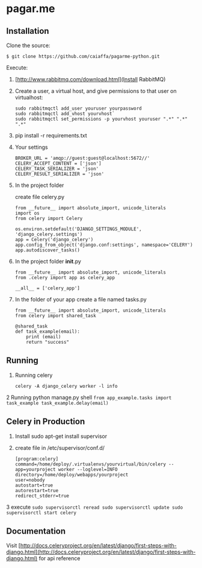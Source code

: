 # pagar.me


## Installation

Clone the source:

    $ git clone https://github.com/caiaffa/pagarme-python.git
    
Execute:

1. [http://www.rabbitmq.com/download.html](Install RabbitMQ)

2. Create a user, a virtual host, and give permissions to that user on virtualhost:
	
	```
	sudo rabbitmqctl add_user youruser yourpassword
	sudo rabbitmqctl add_vhost yourvhost`
	sudo rabbitmqctl set_permissions -p yourvhost youruser ".*" ".*" ".*"
	```

3. pip install -r requirements.txt

4. Your settings
	
	```
	BROKER_URL = 'amqp://guest:guest@localhost:5672//'
	CELERY_ACCEPT_CONTENT = ['json']
	CELERY_TASK_SERIALIZER = 'json'
	CELERY_RESULT_SERIALIZER = 'json'
	```

5. In the project folder
	
	create file celery.py

	```
	from __future__ import absolute_import, unicode_literals
	import os
	from celery import Celery

	os.environ.setdefault('DJANGO_SETTINGS_MODULE', 'django_celery.settings')
	app = Celery('django_celery')
	app.config_from_object('django.conf:settings', namespace='CELERY')
	app.autodiscover_tasks()
	```

6. In the project folder __init__.py

	```
	from __future__ import absolute_import, unicode_literals
	from .celery import app as celery_app

	__all__ = ['celery_app']
	```

7. In the folder of your app create a file named tasks.py
	
	```
	from __future__ import absolute_import, unicode_literals
	from celery import shared_task

	@shared_task
	def task_example(email):
		print (email)
		return "success"
	```

## Running

1. Running celery
	
	```
	celery -A django_celery worker -l info
	```
2 Running python manage.py shell
	```
	from app_example.tasks import task_example
	task_example.delay(email)
	```

## Celery in Production

1. Install sudo apt-get install supervisor

2. create file in /etc/supervisor/conf.d/
	
	```
	[program:celery]
	command=/home/deploy/.virtualenvs/yourvirtual/bin/celery --app=yourproject worker --loglevel=INFO
	directory=/home/deploy/webapps/yourproject
	user=nobody
	autostart=true
	autorestart=true
	redirect_stderr=true

	```

3 execute 
	```
	sudo supervisorctl reread
	sudo supervisorctl update
	sudo supervisorctl start celery
	```

## Documentation

Visit [http://docs.celeryproject.org/en/latest/django/first-steps-with-django.html](http://docs.celeryproject.org/en/latest/django/first-steps-with-django.html) for api reference 


